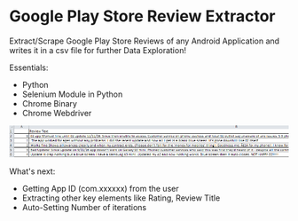 # Google Play Store Review Extractor
Extract/Scrape Google Play Store Reviews of any Android Application and writes it in a csv file for further Data Exploration!

Essentials:

* Python
* Selenium Module in Python
* Chrome Binary
* Chrome Webdriver

![Alt text](/reviews_list.PNG)

What's next:

* Getting App ID (com.xxxxxx) from the user
* Extracting other key elements like Rating, Review Title
* Auto-Setting Number of iterations 
